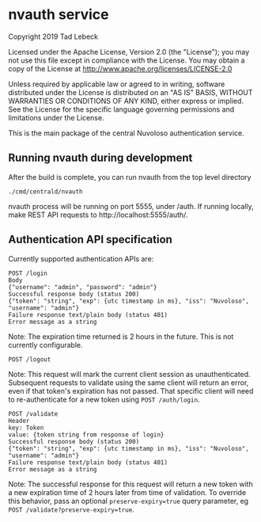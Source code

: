 # nvauth service

Copyright 2019 Tad Lebeck

Licensed under the Apache License, Version 2.0 (the "License");
you may not use this file except in compliance with the License.
You may obtain a copy of the License at
    http://www.apache.org/licenses/LICENSE-2.0

Unless required by applicable law or agreed to in writing, software
distributed under the License is distributed on an "AS IS" BASIS,
WITHOUT WARRANTIES OR CONDITIONS OF ANY KIND, either express or implied.
See the License for the specific language governing permissions and
limitations under the License.

This is the main package of the central Nuvoloso authentication service.

## Running nvauth during development

After the build is complete, you can run nvauth from the top level directory

```
./cmd/centrald/nvauth
```

nvauth process will be running on port 5555, under /auth. If running locally, make REST API requests to http://localhost:5555/auth/.

## Authentication API specification
Currently supported authentication APIs are:
```
POST /login
Body
{"username": "admin", "password": "admin"}
Successful response body (status 200)
{"token": "string", "exp": {utc timestamp in ms}, "iss": "Nuvoloso", "username": "admin"}
Failure response text/plain body (status 401)
Error message as a string
```
Note: The expiration time returned is 2 hours in the future. This is not currently configurable.

```
POST /logout
```
Note: This request will mark the current client session as unauthenticated. Subsequent requests to validate using the same client will return an error, even if that token's expiration has not passed. That specific client will need to re-authenticate for a new token using `POST /auth/login`.

```
POST /validate
Header
key: Token
value: {token string from response of login}
Successful response body (status 200)
{"token": "string", "exp": {utc timestamp in ms}, "iss": "Nuvoloso", "username": "admin"}
Failure response text/plain body (status 401)
Error message as a string
```
Note: The successful response for this request will return a new token with a new expiration time of 2 hours later from time of validation.
To override this behavior, pass an optional `preserve-expiry=true` query parameter, eg `POST /validate?preserve-expiry=true`.
